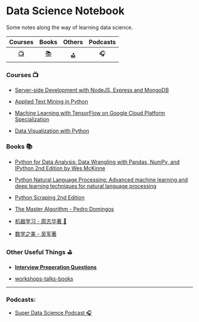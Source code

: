 # **Data Science Notebook**    

 Some notes along the way of learning data science.



|                           Courses                            |                            Books                             |                            Others                            |   Podcasts   |
| :----------------------------------------------------------: | :----------------------------------------------------------: | :----------------------------------------------------------: | :----------: |
| [:tv:](https://github.com/FFFlora/data-science-notes#courses-tv) | [:books:](https://github.com/FFFlora/data-science-notes#books-books) | [:golf:](https://github.com/FFFlora/data-science-notes#other-useful-things-golf) | :headphones: |



###  Courses :tv:

- [Server-side Development with NodeJS, Express and MongoDB](https://github.com/FFFlora/data-science-notes/tree/master/server-side-development-with-NodeJS-Express-and-MongoDB)

- [Applied Text Mining in Python](https://github.com/FFFlora/data-science-notes/tree/master/text-mining)

- [Machine Learning with TensorFlow on Google Cloud Platform Specialization](https://github.com/FFFlora/data-science-notes/tree/master/machine-learning-on-gcp-specialization)

- [Data Visualization with Python](https://github.com/FFFlora/data-science-notes/tree/master/data-visualization-with-python)

  

### Books :books:

- [Python for Data Analysis: Data Wrangling with Pandas, NumPy, and IPython 2nd Edition by Wes McKinne](https://github.com/FFFlora/data-science-notes/tree/master/python-for-data-analysis)

- [Python Natural Language Processing: Advanced machine learning and deep learning techniques for natural language processing](https://github.com/FFFlora/data-science-notes/tree/master/NLPython)

- [Python Scraping 2nd Edition](https://github.com/FFFlora/data-science-notes/tree/master/python-scraping) 

- [The Master Algorithm - Pedro Domingos](https://github.com/FFFlora/data-science-notes/blob/master/workshops-talks-books/the-master-algorithm.md)

- [机器学习 - 周志华著 :watermelon:](https://github.com/FFFlora/data-science-notes/tree/master/machine-learning-watermelon)

- [数学之美 - 吴军著 ](https://github.com/FFFlora/data-science-notes/blob/master/workshops-talks-books/%E6%95%B0%E5%AD%A6%E4%B9%8B%E7%BE%8E.md)



### Other Useful Things :golf:

- [**Interview Preperation Questions**](https://github.com/FFFlora/data-science-notes/blob/master/interview-preperation-list.md)

- [workshops-talks-books](https://github.com/FFFlora/data-science-notes/tree/master/workshops-talks-books)

---

### Podcasts:

- [Super Data Science Podcast :headphones:](https://www.superdatascience.com/podcast)

